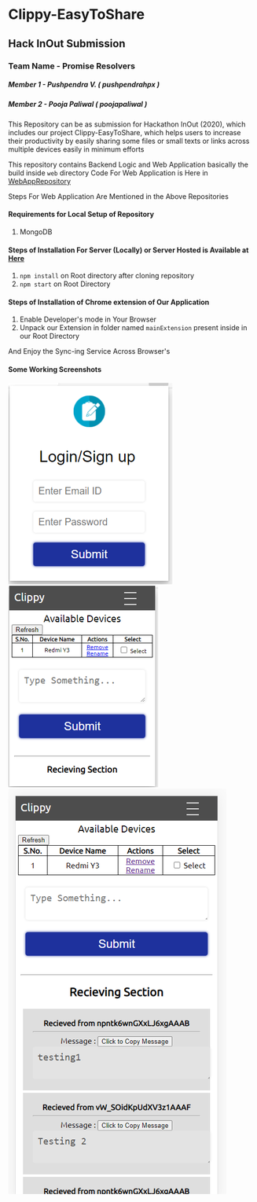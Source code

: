 # Clippy-EasyToShare
## Hack InOut Submission
### Team Name - Promise Resolvers

##### Member 1 - Pushpendra V. ( pushpendrahpx )
##### Member 2 - Pooja Paliwal ( poojapaliwal )

This Repository can be as submission for Hackathon InOut (2020), which includes our project Clippy-EasyToShare, which helps users to increase their productivity by easily sharing some files or small texts or links across multiple devices easily in minimum efforts


This repository contains Backend Logic and Web Application basically the build inside ```web``` directory 
Code For Web Application is Here in [WebAppRepository](https://github.com/Pushpendrahpx/angularClippyExtension)

Steps For Web Application Are Mentioned in the Above Repositories

#### Requirements for Local Setup of Repository 
1. MongoDB

#### Steps of Installation For Server (Locally) or Server Hosted is Available at [Here](https://shareable.tech)
1. ``` npm install ``` on Root directory after cloning repository
2. ``` npm start ``` on Root Directory

#### Steps of Installation of Chrome extension of Our Application
1. Enable Developer's mode in Your Browser
2. Unpack our Extension in folder named ``` mainExtension ``` present inside in our Root Directory

And Enjoy the Sync-ing Service Across Browser's

#### Some Working Screenshots
![Image1](s1.png)
![Image2](s2.png)
![Image3](s3.png)